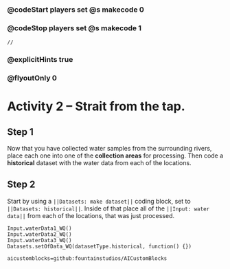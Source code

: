 ### @codeStart players set @s makecode 0
### @codeStop players set @s makecode 1

```template
//
```

### @explicitHints true
### @flyoutOnly 0

# Activity 2 – Strait from the tap.

## Step 1
Now that you have collected water samples from the surrounding rivers, place each one into one of the **collection areas** for processing.
Then code a **historical** dataset with the water data from each of the locations.

## Step 2 
Start by using a `||Datasets: make dataset||` coding block, set to `||Datasets: historical||`. Inside of that place all of the `||Input: water data||`
from each of the locations, that was just processed. 

```ghost
Input.waterData1_WQ()
Input.waterData2_WQ()
Input.waterData3_WQ()
Datasets.setOfData_WQ(datasetType.historical, function() {})
```

```package
aicustomblocks=github:fountainstudios/AICustomBlocks
```